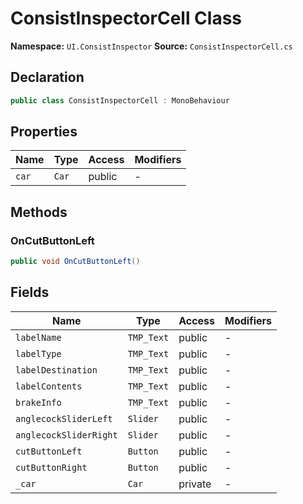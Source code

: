 # ConsistInspectorCell Class

**Namespace:** `UI.ConsistInspector`
**Source:** `ConsistInspectorCell.cs`

## Declaration

```csharp
public class ConsistInspectorCell : MonoBehaviour
```

## Properties

| Name | Type | Access | Modifiers |
|------|------|--------|-----------|
| `car` | `Car` | public | - |

## Methods

### OnCutButtonLeft

```csharp
public void OnCutButtonLeft()
```

## Fields

| Name | Type | Access | Modifiers |
|------|------|--------|-----------|
| `labelName` | `TMP_Text` | public | - |
| `labelType` | `TMP_Text` | public | - |
| `labelDestination` | `TMP_Text` | public | - |
| `labelContents` | `TMP_Text` | public | - |
| `brakeInfo` | `TMP_Text` | public | - |
| `anglecockSliderLeft` | `Slider` | public | - |
| `anglecockSliderRight` | `Slider` | public | - |
| `cutButtonLeft` | `Button` | public | - |
| `cutButtonRight` | `Button` | public | - |
| `_car` | `Car` | private | - |


